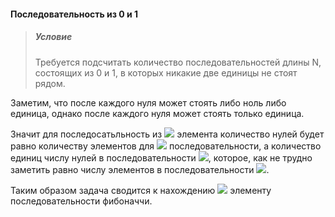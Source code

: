 #### Последовательность из 0 и 1

> ##### Условие
> Требуется подсчитать количество последовательностей длины N,
> состоящих из 0 и 1, в которых никакие две единицы не стоят рядом.


Заметим, что после каждого нуля может стоять либо ноль либо единица, однако после каждого нуля
может стоять только единица.

Значит для последосатьльность из <img src="https://latex.codecogs.com/gif.latex?n+1"/> элемента
количество нулей будет равно количеству элементов для <img src="https://latex.codecogs.com/gif.latex?n"> 
последовательности, а количество единиц числу нулей в последовательности <img src="https://latex.codecogs.com/gif.latex?n">,
которое, как не трудно заметить равно числу элементов в последовательности <img src="https://latex.codecogs.com/gif.latex?n - 1">.

Таким образом задача сводится к нахождению <img src="https://latex.codecogs.com/gif.latex?n+2"/> элементу последовательности
фибоначчи.
